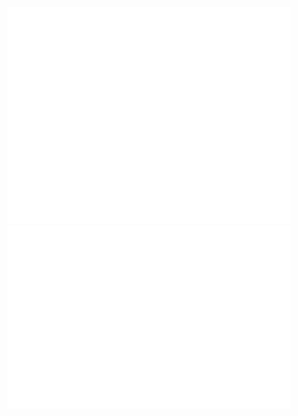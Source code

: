 <picture align="center">
  <img src="/github-metrics.svg" alt="Metrics">
</picture>

<picture align="center">
  <img src="/fullyear-commits.svg" alt="Full Year Commits">
</picture>